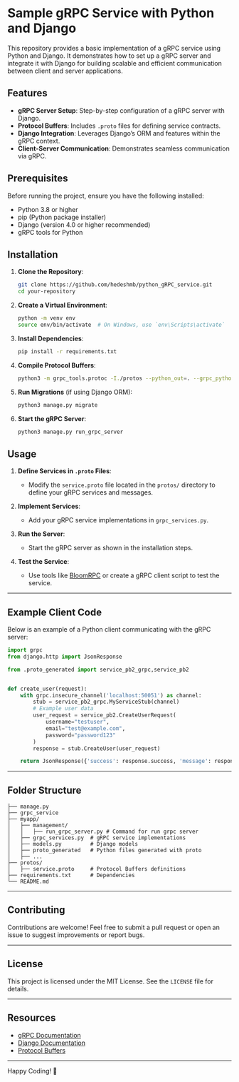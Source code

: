 # Sample gRPC Service with Python and Django

This repository provides a basic implementation of a gRPC service using Python and Django. It demonstrates how to set up a gRPC server and integrate it with Django for building scalable and efficient communication between client and server applications.

## Features

- **gRPC Server Setup**: Step-by-step configuration of a gRPC server with Django.
- **Protocol Buffers**: Includes `.proto` files for defining service contracts.
- **Django Integration**: Leverages Django’s ORM and features within the gRPC context.
- **Client-Server Communication**: Demonstrates seamless communication via gRPC.

## Prerequisites

Before running the project, ensure you have the following installed:

- Python 3.8 or higher
- pip (Python package installer)
- Django (version 4.0 or higher recommended)
- gRPC tools for Python

## Installation

1. **Clone the Repository**:

   ```bash
   git clone https://github.com/hedeshmb/python_gRPC_service.git
   cd your-repository
   ```

2. **Create a Virtual Environment**:

   ```bash
   python -m venv env
   source env/bin/activate  # On Windows, use `env\Scripts\activate`
   ```

3. **Install Dependencies**:

   ```bash
   pip install -r requirements.txt
   ```

4. **Compile Protocol Buffers**:

   ```bash
   python3 -m grpc_tools.protoc -I./protos --python_out=. --grpc_python_out=. ./protos/service.proto
   ```

5. **Run Migrations** (if using Django ORM):

   ```bash
   python3 manage.py migrate
   ```

6. **Start the gRPC Server**:
   ```bash
   python3 manage.py run_grpc_server
   ```

## Usage

1. **Define Services in `.proto` Files**:

   - Modify the `service.proto` file located in the `protos/` directory to define your gRPC services and messages.

2. **Implement Services**:

   - Add your gRPC service implementations in `grpc_services.py`.

3. **Run the Server**:

   - Start the gRPC server as shown in the installation steps.

4. **Test the Service**:
   - Use tools like [BloomRPC](https://github.com/bloomrpc/bloomrpc) or create a gRPC client script to test the service.

---

## Example Client Code

Below is an example of a Python client communicating with the gRPC server:

```python
import grpc
from django.http import JsonResponse

from .proto_generated import service_pb2_grpc,service_pb2


def create_user(request):
    with grpc.insecure_channel('localhost:50051') as channel:
        stub = service_pb2_grpc.MyServiceStub(channel)
        # Example user data
        user_request = service_pb2.CreateUserRequest(
            username="testuser",
            email="test@example.com",
            password="password123"
        )
        response = stub.CreateUser(user_request)

    return JsonResponse({'success': response.success, 'message': response.message})

```

---

## Folder Structure

```
├── manage.py
├── grpc_service
├── myapp/
│   ├── management/
│   │   ├── run_grpc_server.py # Command for run grpc server
│   ├── grpc_services.py  # gRPC service implementations
│   ├── models.py         # Django models
│   ├── proto_generated   # Python files generated with proto
│   ├── ...
├── protos/
│   ├── service.proto     # Protocol Buffers definitions
├── requirements.txt      # Dependencies
└── README.md
```

---

## Contributing

Contributions are welcome! Feel free to submit a pull request or open an issue to suggest improvements or report bugs.

---

## License

This project is licensed under the MIT License. See the `LICENSE` file for details.

---

## Resources

- [gRPC Documentation](https://grpc.io/docs/)
- [Django Documentation](https://docs.djangoproject.com/)
- [Protocol Buffers](https://developers.google.com/protocol-buffers)

---

Happy Coding! 🚀
